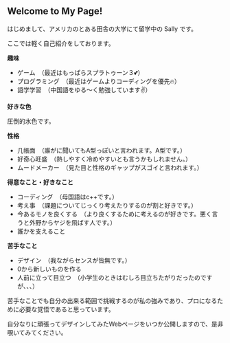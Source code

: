 <!---
Sally-009/Sally-009 is a ✨ special ✨ repository because its `README.md` (this file) appears on your GitHub profile.
You can click the Preview link to take a look at your changes.
--->

Welcome to My Page!
-------------------

はじめまして、アメリカのとある田舎の大学にて留学中の Sally です。

ここでは軽く自己紹介をしております。

**趣味**
- ゲーム　（最近はもっぱらスプラトゥーン３:two_hearts:）
- プログラミング　（最近はゲームよりコーディングを優先:fire:）
- 語学学習　（中国語をゆる～く勉強しています:v:）

**好きな色**

圧倒的水色です。

**性格**
- 几帳面　（誰がに聞いてもA型っぽいと言われます。A型です。）
- 好奇心旺盛　（熱しやすく冷めやすいとも言うかもしれません。）
- ムードメーカー　（見た目と性格のギャップがスゴイと言われます。）

**得意なこと・好きなこと**
- コーディング　（母国語はc++です。）
- 考え事　（課題についてじっくり考えたりするのが割と好きです。）
- 今あるモノを良くする　（より良くするために考えるのが好きです。悪く言うと外野からヤジを飛ばす人です。）
- 誰かを支えること

**苦手なこと**
- デザイン　（我ながらセンスが皆無です。）
- 0から新しいものを作る
- 人前に立って目立つ　（小学生のときはむしろ目立ちたがりだったのですが、、、）

苦手なことでも自分の出来る範囲で挑戦するのが私の強みであり、プロになるために必要な覚悟であると思っています。

自分なりに頑張ってデザインしてみたWebページをいつか公開しますので、是非覗いてみてください。
